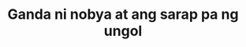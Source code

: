 ---
layout: post
title: Ganda ni nobya at ang sarap pa ng ungol
duration: '02:56'
view: 205
rate: 2
video: 'https://flashservice.xvideos.com/embedframe/27035961'
category: 
 - pinay
tags: 
 - pinay-sex
 - nagparaos
 - nene
 - mokong
 - fucked
 - jackpot
 - flawless
priority: 0.9
changefreq: daily
---